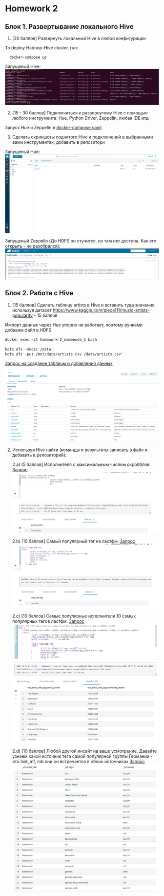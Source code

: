 # Homework 2

## Блок 1. Развертывание локального Hive

1) [20 баллов] Развернуть локальный Hive в любой конфигурации 

To deploy Hadoop-Hive cluster, run:
```
  docker-compose up
```

Запущеный Hive: 
![](./screenshoots/docker_ps.png)

2) [15 - 30 баллов] Подключиться к развернутому Hive с помощью любого инструмента: Hue, Python
Driver, Zeppelin, любая IDE итд 

Запуск Hue и Zeppelin в [docker-compose.yaml](docker-compose.yaml)

3) Сделать скриншоты поднятого Hive и подключений в выбранными вами
инструментах, добавить в репозитори

Запущеный Hue: 
![](./screenshoots/hue.png)

Запущеный Zeppelin (До HDFS он стучится, но там нет доступа. Как его открыть - не разобрался): 
![](./screenshoots/zeppelin.png)

## Блок 2. Работа с Hive

1) [15 баллов] Сделать таблицу artists в Hive и вставить туда значения, используя датасет
https://www.kaggle.com/pieca111/music-artists-popularity - 15 баллов

Импорт данных через Hue упорно не работает, поэтому ручками добавим файл в HDFS
```
docker exec -it homework-2_namenode_1 bash

hdfs dfs -mkdir /data
hdfs dfs -put /mnt/data/artists.csv /data/artists.csv'
```
[Запрос на создание таблицы и добавления данных](queries/import-data.sql)

![](screenshoots/import-data.png)

2) Используя Hive найти (команды и результаты записать в файл и добавить в
репозиторий):

    2.а) [5 баллов] Исполнителя с максимальным числом скробблов. [Запрос](queries/a.sql)
    ![](./screenshoots/a.png)

    2.b) [10 баллов] Самый популярный тэг на ластфм. [Запрос](queries/b.sql)
    ![](./screenshoots/b.png)

    2.c) [10 баллов] Самые популярные исполнители 10 самых популярных тегов ластфм. [Запрос](queries/c.sql)
    ![](./screenshoots/c.png)

    2.d) [10 баллов] Любой другой инсайт на ваше усмотрение. Давайте узнаем какой источник тега
самой популярной группы Германии - это last_mf, mb они он встречается в обоих источниках [Запрос](queries/d.sql)
    ![](./screenshoots/d.png)
